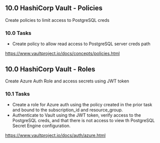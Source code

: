 ## 10.0 HashiCorp Vault - Policies
Create policies to limit access to PostgreSQL creds

### 10.0 Tasks
* Create policy to allow read access to PostgreSQL server creds path

https://www.vaultproject.io/docs/concepts/policies.html

## 10.0 HashiCorp Vault - Roles
Create Azure Auth Role and access secrets using JWT token

### 10.1 Tasks
* Create a role for Azure auth using the policy created in the prior task and bound to the subscription_id and resource_group. 
* Authenticate to Vault using the JWT token, verify access to the PostgreSQL creds, and that there is not access to view th PostgreSQL Secret Engine configuration.

https://www.vaultproject.io/docs/auth/azure.html
